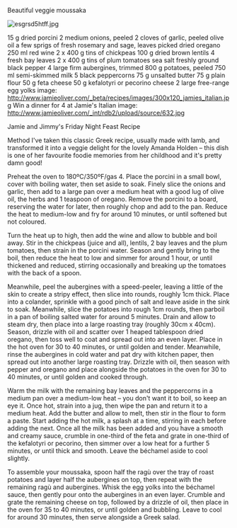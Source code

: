 Beautiful veggie moussaka

![esgrsd5htff.jpg](esgrsd5htff.jpg)


15 g dried porcini
2 medium onions, peeled
2 cloves of garlic, peeled
olive oil
a few sprigs of fresh rosemary and sage, leaves picked
dried oregano
250 ml red wine
2 x 400 g tins of chickpeas
100 g dried brown lentils
4 fresh bay leaves
2 x 400 g tins of plum tomatoes
sea salt
freshly ground black pepper
4 large firm aubergines, trimmed
800 g potatoes, peeled
750 ml semi-skimmed milk
5 black peppercorns
75 g unsalted butter
75 g plain flour
50 g feta cheese
50 g kefalotyri or pecorino cheese
2 large free-range egg yolks
image: http://www.jamieoliver.com/_beta/recipes/images/300x120_jamies_italian.jpg
Win a dinner for 4 at Jamie's Italian
image: http://www.jamieoliver.com/_int/rdb2/upload/source/632.jpg

Jamie and Jimmy's Friday Night Feast Recipe


 
Method
I've taken this classic Greek recipe, usually made with lamb, and transformed it into a veggie delight for the lovely Amanda Holden – this dish is one of her favourite foodie memories from her childhood and it's pretty damn good!

Preheat the oven to 180ºC/350ºF/gas 4. Place the porcini in a small bowl, cover with boiling water, then set aside to soak. Finely slice the onions and garlic, then add to a large pan over a medium heat with a good lug of olive oil, the herbs and 1 teaspoon of oregano. Remove the porcini to a board, reserving the water for later, then roughly chop and add to the pan. Reduce the heat to medium-low and fry for around 10 minutes, or until softened but not coloured.

Turn the heat up to high, then add the wine and allow to bubble and boil away. Stir in the chickpeas (juice and all), lentils, 2 bay leaves and the plum tomatoes, then strain in the porcini water. Season and gently bring to the boil, then reduce the heat to low and simmer for around 1 hour, or until thickened and reduced, stirring occasionally and breaking up the tomatoes with the back of a spoon.

Meanwhile, peel the aubergines with a speed-peeler, leaving a little of the skin to create a stripy effect, then slice into rounds, roughly 1cm thick. Place into a colander, sprinkle with a good pinch of salt and leave aside in the sink to soak. Meanwhile, slice the potatoes into rough 1cm rounds, then parboil in a pan of boiling salted water for around 5 minutes. Drain and allow to steam dry, then place into a large roasting tray (roughly 30cm x 40cm). Season, drizzle with oil and scatter over 1 heaped tablespoon dried oregano, then toss well to coat and spread out into an even layer. Place in the hot oven for 30 to 40 minutes, or until golden and tender. Meanwhile, rinse the aubergines in cold water and pat dry with kitchen paper, then spread out into another large roasting tray. Drizzle with oil, then season with pepper and oregano and place alongside the potatoes in the oven for 30 to 40 minutes, or until golden and cooked through.

Warm the milk with the remaining bay leaves and the peppercorns in a medium pan over a medium-low heat – you don't want it to boil, so keep an eye it. Once hot, strain into a jug, then wipe the pan and return it to a medium heat. Add the butter and allow to melt, then stir in the flour to form a paste. Start adding the hot milk, a splash at a time, stirring in each before adding the next. Once all the milk has been added and you have a smooth and creamy sauce, crumble in one-third of the feta and grate in one-third of the kefalotyri or pecorino, then simmer over a low heat for a further 5 minutes, or until thick and smooth. Leave the béchamel aside to cool slightly.

To assemble your moussaka, spoon half the ragù over the tray of roast potatoes and layer half the aubergines on top, then repeat with the remaining ragù and aubergines. Whisk the egg yolks into the béchamel sauce, then gently pour onto the aubergines in an even layer. Crumble and grate the remaining cheese on top, followed by a drizzle of oil, then place in the oven for 35 to 40 minutes, or until golden and bubbling. Leave to cool for around 30 minutes, then serve alongside a Greek salad.
